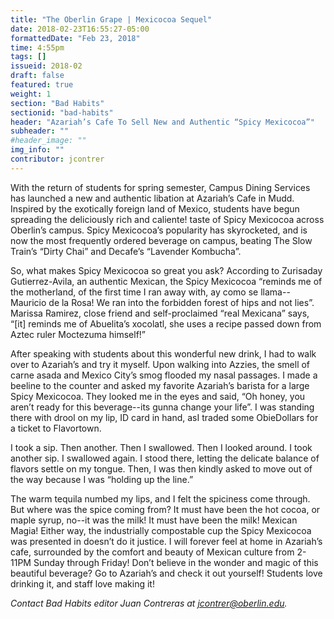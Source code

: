 ```yaml
---
title: "The Oberlin Grape | Mexicocoa Sequel"
date: 2018-02-23T16:55:27-05:00
formattedDate: "Feb 23, 2018"
time: 4:55pm
tags: []
issueid: 2018-02
draft: false
featured: true
weight: 1 
section: "Bad Habits"
sectionid: "bad-habits"
header: "Azariah’s Cafe To Sell New and Authentic “Spicy Mexicocoa”"
subheader: ""
#header_image: ""
img_info: ""
contributor: jcontrer
---
```


With the return of students for spring semester, Campus Dining Services has launched a new and authentic libation at Azariah’s Cafe in Mudd. Inspired by the exotically foreign land of Mexico, students have begun spreading the deliciously rich and caliente! taste of Spicy Mexicocoa across Oberlin’s campus. Spicy Mexicocoa’s popularity has skyrocketed, and is now the most frequently ordered beverage on campus, beating The Slow Train’s “Dirty Chai” and Decafe’s “Lavender Kombucha”.

So, what makes Spicy Mexicocoa so great you ask? According to Zurisaday Gutierrez-Avila, an authentic Mexican, the Spicy Mexicocoa “reminds me of the motherland, of the first time I ran away with, ay como se llama--Mauricio de la Rosa! We ran into the forbidden forest of hips and not lies”. Marissa Ramirez, close friend and self-proclaimed “real Mexicana” says, “[it] reminds me of Abuelita’s xocolatl, she uses a recipe passed down from Aztec ruler Moctezuma himself!”

After speaking with students about this wonderful new drink, I had to walk over to Azariah’s and try it myself. Upon walking into Azzies, the smell of carne asada and Mexico City’s smog flooded my nasal passages. I made a beeline to the counter and asked my favorite Azariah’s barista for a large Spicy Mexicocoa. They looked me in the eyes and said, “Oh honey, you aren’t ready for this beverage--its gunna change your life”. I was standing there with drool on my lip, ID card in hand, asI traded some ObieDollars for a ticket to Flavortown.

I took a sip. Then another. Then I swallowed. Then I looked around. I took another sip. I swallowed again. I stood there, letting the delicate balance of flavors settle on my tongue. Then, I was then kindly asked to move out of the way because I was “holding up the line.” 

The warm tequila numbed my lips, and I felt the spiciness come through. But where was the spice coming from? It must have been the hot cocoa, or maple syrup, no--it was the milk! It must have been the milk! Mexican Magia! Either way, the industrially compostable cup the Spicy Mexicocoa was presented in doesn’t do it justice. I will forever feel at home in Azariah’s cafe, surrounded by the comfort and beauty of Mexican culture from 2-11PM Sunday through Friday! Don’t believe in the wonder and magic of this beautiful beverage? Go to Azariah’s and check it out yourself! Students love drinking it, and staff love making it!

*Contact Bad Habits editor Juan Contreras at jcontrer@oberlin.edu.*
